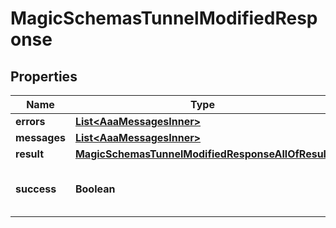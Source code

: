 

# MagicSchemasTunnelModifiedResponse


## Properties

| Name | Type | Description | Notes |
|------------ | ------------- | ------------- | -------------|
|**errors** | [**List&lt;AaaMessagesInner&gt;**](AaaMessagesInner.md) |  |  |
|**messages** | [**List&lt;AaaMessagesInner&gt;**](AaaMessagesInner.md) |  |  |
|**result** | [**MagicSchemasTunnelModifiedResponseAllOfResult**](MagicSchemasTunnelModifiedResponseAllOfResult.md) |  |  |
|**success** | **Boolean** | Whether the API call was successful |  |



